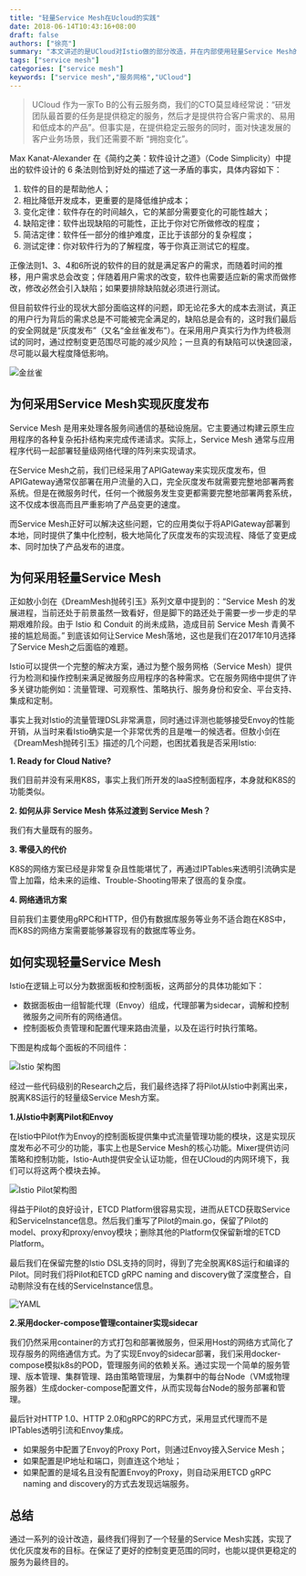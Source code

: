 ```yaml
---
title: "轻量Service Mesh在Ucloud的实践"
date: 2018-06-14T10:43:16+08:00
draft: false
authors: ["徐亮"]
summary: "本文讲述的是UCloud对Istio做的部分改造，并在内部使用轻量Service Mesh的实践。"
tags: ["service mesh"]
categories: ["service mesh"]
keywords: ["service mesh","服务网格","UCloud"]
---
```


> UCloud 作为一家To B的公有云服务商，我们的CTO莫显峰经常说：“研发团队最首要的任务是提供稳定的服务，然后才是提供符合客户需求的、易用和低成本的产品”。但事实是，在提供稳定云服务的同时，面对快速发展的客户业务场景，我们还需要不断 “拥抱变化”。 

Max Kanat-Alexander 在《简约之美：软件设计之道》（Code Simplicity）中提出的软件设计的 6 条法则恰到好处的描述了这一矛盾的事实，具体内容如下：

1. 软件的目的是帮助他人；
2. 相比降低开发成本，更重要的是降低维护成本；
3. 变化定律：软件存在的时间越久，它的某部分需要变化的可能性越大；
4. 缺陷定律：软件出现缺陷的可能性，正比于你对它所做修改的程度；
5. 简洁定律：软件任一部分的维护难度，正比于该部分的复杂程度；
6. 测试定律：你对软件行为的了解程度，等于你真正测试它的程度。

正像法则1、3、4和6所说的软件的目的就是满足客户的需求，而随着时间的推移，用户需求总会改变；伴随着用户需求的改变，软件也需要适应新的需求而做修改，修改必然会引入缺陷；如果要排除缺陷就必须进行测试。

但目前软件行业的现状大部分面临这样的问题，即无论花多大的成本去测试，真正的用户行为背后的需求总是不可能被完全满足的，缺陷总是会有的，这时我们最后的安全网就是“灰度发布”（又名“金丝雀发布”）。在采用用户真实行为作为终极测试的同时，通过控制变更范围尽可能的减少风险；一旦真的有缺陷可以快速回滚，尽可能以最大程度降低影响。

![金丝雀](00704eQkgy1fsaihrzqrjj30fo0hwgwj.jpg)

## 为何采用Service Mesh实现灰度发布

Service Mesh 是用来处理各服务间通信的基础设施层。它主要通过构建云原生应用程序的各种复杂拓扑结构来完成传递请求。实际上，Service Mesh 通常与应用程序代码一起部署轻量级网络代理的阵列来实现请求。

在Service Mesh之前，我们已经采用了APIGateway来实现灰度发布，但APIGateway通常仅部署在用户流量的入口，完全灰度发布就需要完整地部署两套系统。但是在微服务时代，任何一个微服务发生变更都需要完整地部署两套系统，这不仅成本很高而且严重影响了产品变更的速度。 

而Service Mesh正好可以解决这些问题，它的应用类似于将APIGateway部署到本地，同时提供了集中化控制，极大地简化了灰度发布的实现流程、降低了变更成本、同时加快了产品发布的进度。

## 为何采用轻量Service Mesh

正如敖小剑在《DreamMesh抛砖引玉》系列文章中提到的：“Service Mesh 的发展进程，当前还处于前景虽然一致看好，但是脚下的路还处于需要一步一步走的早期艰难阶段。由于 Istio 和 Conduit 的尚未成熟，造成目前 Service Mesh 青黄不接的尴尬局面。” 到底该如何让Service Mesh落地，这也是我们在2017年10月选择了Service Mesh之后面临的难题。

Istio可以提供一个完整的解决方案，通过为整个服务网格（Service Mesh）提供行为检测和操作控制来满足微服务应用程序的各种需求。它在服务网络中提供了许多关键功能例如：流量管理、可观察性、策略执行、服务身份和安全、平台支持、集成和定制。

事实上我对Istio的流量管理DSL非常满意，同时通过评测也能够接受Envoy的性能开销，从当时来看Istio确实是一个非常优秀的且是唯一的候选者。但敖小剑在《DreamMesh抛砖引玉》描述的几个问题，也困扰着我是否采用Istio:

**1. Ready for Cloud Native?**

我们目前并没有采用K8S，事实上我们所开发的IaaS控制面程序，本身就和K8S的功能类似。

**2. 如何从非 Service Mesh 体系过渡到 Service Mesh？**

我们有大量既有的服务。

**3. 零侵入的代价**

K8S的网络方案已经是非常复杂且性能堪忧了，再通过IPTables来透明引流确实是雪上加霜，给未来的运维、Trouble-Shooting带来了很高的复杂度。

**4. 网络通讯方案**

目前我们主要使用gRPC和HTTP，但仍有数据库服务等业务不适合跑在K8S中，而K8S的网络方案需要能够兼容现有的数据库等业务。

## 如何实现轻量Service Mesh

Istio在逻辑上可以分为数据面板和控制面板，这两部分的具体功能如下：

- 数据面板由一组智能代理（Envoy）组成，代理部署为sidecar，调解和控制微服务之间所有的网络通信。
- 控制面板负责管理和配置代理来路由流量，以及在运行时执行策略。

下图是构成每个面板的不同组件：

![Istio 架构图](00704eQkgy1fsaijefq2qj30hs09e0vi.jpg)

经过一些代码级别的Research之后，我们最终选择了将Pilot从Istio中剥离出来，脱离K8S运行的轻量级Service Mesh方案。

**1.从Istio中剥离Pilot和Envoy**

在Istio中Pilot作为Envoy的控制面板提供集中式流量管理功能的模块，这是实现灰度发布必不可少的功能，事实上也是Service Mesh的核心功能。Mixer提供访问策略和控制功能，Istio-Auth提供安全认证功能，但在UCloud的内网环境下，我们可以将这两个模块去掉。

![Istio Pilot架构图](00704eQkgy1fsaijtidnzj30hs0edq67.jpg)

得益于Pilot的良好设计，ETCD Platform很容易实现，进而从ETCD获取Service和ServiceInstance信息。然后我们重写了Pilot的main.go，保留了Pilot的model、proxy和proxy/envoy模块；删除其他的Platform仅保留新增的ETCD Platform。

最后我们在保留完整的Istio DSL支持的同时，得到了完全脱离K8S运行和编译的Pilot。同时我们将Pilot和ETCD gRPC naming and discovery做了深度整合，自动剔除没有在线的ServiceInstance信息。

![YAML](00704eQkgy1fsaik5pa5ej30hs0bg41v.jpg)

**2.采用docker-compose管理container实现sidecar**

我们仍然采用container的方式打包和部署微服务，但采用Host的网络方式简化了现存服务的网络通信方式。为了实现Envoy的sidecar部署，我们采用docker-compose模拟k8s的POD，管理服务间的依赖关系。通过实现一个简单的服务管理、版本管理、集群管理、路由策略管理层，为集群中的每台Node（VM或物理服务器）生成docker-compose配置文件，从而实现每台Node的服务部署和管理。

最后针对HTTP 1.0、HTTP 2.0和gRPC的RPC方式，采用显式代理而不是IPTables透明引流和Envoy集成。

- 如果服务中配置了Envoy的Proxy Port，则通过Envoy接入Service Mesh；
- 如果配置是IP地址和端口，则直连这个地址；
- 如果配置的是域名且没有配置Envoy的Proxy，则自动采用ETCD gRPC naming and discovery的方式去发现远端服务。

## 总结

通过一系列的设计改造，最终我们得到了一个轻量的Service Mesh实践，实现了优化灰度发布的目标。在保证了更好的控制变更范围的同时，也能以提供更稳定的服务为最终目的。
